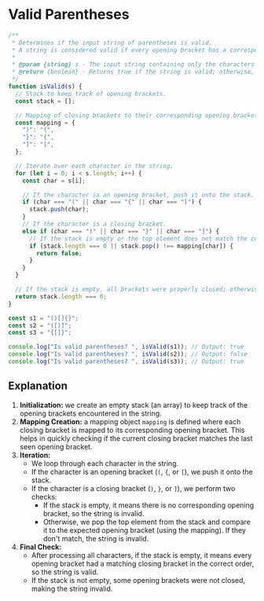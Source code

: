 # Valid Parentheses

```js
/**
 * Determines if the input string of parentheses is valid.
 * A string is considered valid if every opening bracket has a corresponding closing bracket in the correct order.
 *
 * @param {string} s - The input string containing only the characters '(', ')', '{', '}', '[' and ']'.
 * @return {boolean} - Returns true if the string is valid; otherwise, returns false.
 */
function isValid(s) {
  // Stack to keep track of opening brackets.
  const stack = [];

  // Mapping of closing brackets to their corresponding opening brackets.
  const mapping = {
    ")": "(",
    "}": "{",
    "]": "[",
  };

  // Iterate over each character in the string.
  for (let i = 0; i < s.length; i++) {
    const char = s[i];

    // If the character is an opening bracket, push it onto the stack.
    if (char === "(" || char === "{" || char === "[") {
      stack.push(char);
    }
    // If the character is a closing bracket.
    else if (char === ")" || char === "}" || char === "]") {
      // If the stack is empty or the top element does not match the corresponding opening bracket, it's invalid.
      if (stack.length === 0 || stack.pop() !== mapping[char]) {
        return false;
      }
    }
  }

  // If the stack is empty, all brackets were properly closed; otherwise, it's invalid.
  return stack.length === 0;
}

const s1 = "()[]{}";
const s2 = "([)]";
const s3 = "{[]}";

console.log("Is valid parentheses? ", isValid(s1)); // Output: true
console.log("Is valid parentheses? ", isValid(s2)); // Output: false
console.log("Is valid parentheses? ", isValid(s3)); // Output: true
```

## Explanation

1. **Initialization:** we create an empty stack (an array) to keep track of the opening brackets encountered in the string.
2. **Mapping Creation:** a mapping object `mapping` is defined where each closing bracket is mapped to its corresponding opening bracket. This helps in quickly checking if the current closing bracket matches the last seen opening bracket.
3. **Iteration:**
   - We loop through each character in the string.
   - If the character is an opening bracket (`(`, `{`, or `[`), we push it onto the stack.
   - If the character is a closing bracket (`)`, `}`, or `]`), we perform two checks:
     - If the stack is empty, it means there is no corresponding opening bracket, so the string is invalid.
     - Otherwise, we pop the top element from the stack and compare it to the expected opening bracket (using the mapping). If they don't match, the string is invalid.
4. **Final Check:**
   - After processing all characters, if the stack is empty, it means every opening bracket had a matching closing bracket in the correct order, so the string is valid.
   - If the stack is not empty, some opening brackets were not closed, making the string invalid.

